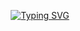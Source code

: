<div align="center">
  
  [![Typing SVG](https://readme-typing-svg.herokuapp.com?font=Fira+Code&weight=700&size=50&duration=4000&pause=2000&color=00FF00&center=true&vCenter=true&random=false&width=600&height=100&lines=FIRQAH-X)](https://git.io/typing-svg)

</div>
